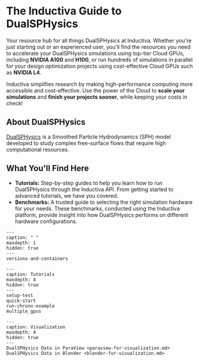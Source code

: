 # The Inductiva Guide to DualSPHysics
Your resource hub for all things DualSPHysics at Inductiva. Whether you're just starting out or an experienced user, you'll find the resources you need to accelerate your DualSPHysics simulations using top-tier Cloud GPUs, including **NVIDIA A100** and **H100**, or run hundreds of simulations in parallel for your design optimization projects using cost-effective Cloud GPUs such as **NVIDIA L4**.

Inductiva simplifies research by making high-performance computing more accessible and cost-effective. Use the power of the Cloud to **scale your simulations** and **finish your projects sooner**, while keeping your costs in check!

## About DualSPHysics
[DualSPHysics](https://pages.nist.gov/DualSPHysics-smv/) is a Smoothed Particle Hydrodynamics (SPH) model developed to study complex free-surface flows that require high computational resources.

## What You'll Find Here
- **Tutorials:** Step-by-step guides to help you learn how to run DualSPHysics through the Inductiva API. From getting started to advanced tutorials, we have you covered.
- **Benchmarks:** A trusted guide to selecting the right simulation hardware for your needs. These benchmarks, conducted using the Inductiva platform, provide insight into how DualSPHysics performs on different hardware configurations.


```{toctree}
---
caption: " "
maxdepth: 1
hidden: true
---
versions-and-containers
```

```{toctree}
---
caption: Tutorials
maxdepth: 4
hidden: true
---
setup-test
quick-start
run-chrono-example
multiple_gpus
```

```{toctree}
---
caption: Visualization
maxdepth: 4
hidden: true
---
DualSPHysics Data in ParaView <paraview-for-visualization.md>
DualSPHysics Data in Blender <blender-for-visualization.md>
```
